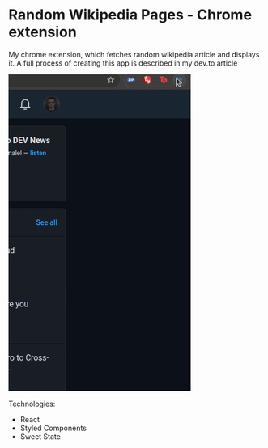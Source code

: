 # Random Wikipedia Pages - Chrome extension

My chrome extension, which fetches random wikipedia article and displays it.
A full process of creating this app is described in my dev.to article

![App working gif](/public/img/fin.gif)

Technologies:

- React
- Styled Components
- Sweet State
